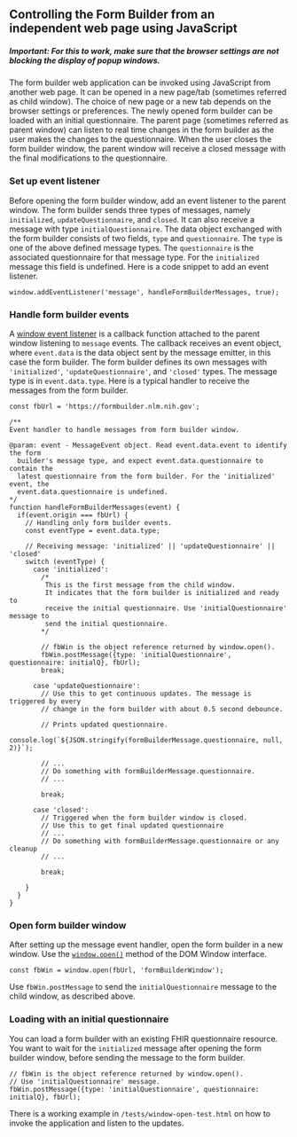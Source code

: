## Controlling the Form Builder from an independent web page using JavaScript

##### Important: For this to work, make sure that the browser settings are not blocking the display of popup windows.

The form builder web application can be invoked using JavaScript from another
web page. It can be opened in a new page/tab (sometimes referred as child
window). The choice of new page or a new tab depends on the browser settings or
preferences. The newly opened form builder can be loaded with an initial
questionnaire. The parent page (sometimes referred as parent window) can listen
to real time changes in the form builder as the user makes the changes to the
questionnaire. When the user closes the form builder window, the parent window
will receive a closed message with the final modifications to the questionnaire.

### Set up event listener
Before opening the form builder window, add an event listener to the parent
window. The form builder sends three types of messages, namely `initialized`,
`updateQuestionnaire`, and `closed`. It can also receive a message with type
`initialQuestionnaire`. The data object exchanged with the form builder consists
of two fields, `type` and `questionnaire`. The `type` is one of the above
defined message types. The `questionnaire` is the associated questionnaire for
that message type. For the `initialized` message this field is undefined. Here
is a code snippet to add an event listener.

```
window.addEventListener('message', handleFormBuilderMessages, true);
```

### Handle form builder events
A <a href="https://developer.mozilla.org/docs/Web/API/Window/message_event">
window event listener</a> is a callback function attached to the parent window
listening to `message` events. The callback receives an event object, where
`event.data` is the data object sent by the message emitter, in this case the
form builder. The form builder defines its own messages with `'initialized'`,
`'updateQuestionnaire'`, and `'closed'` types. The message type is in
`event.data.type`. Here is a typical handler to receive the messages from the
form builder.

```
const fbUrl = 'https://formbuilder.nlm.nih.gov';

/**
Event handler to handle messages from form builder window.

@param: event - MessageEvent object. Read event.data.event to identify the form
  builder's message type, and expect event.data.questionnaire to contain the
  latest questionnaire from the form builder. For the 'initialized' event, the
  event.data.questionnaire is undefined.
*/
function handleFormBuilderMessages(event) {
  if(event.origin === fbUrl) {
    // Handling only form builder events.
    const eventType = event.data.type;
    
    // Receiving message: 'initialized' || 'updateQuestionnaire' || 'closed'
    switch (eventType) {
      case 'initialized':
        /*
         This is the first message from the child window.
         It indicates that the form builder is initialized and ready to
         receive the initial questionnaire. Use 'initialQuestionnaire' message to
         send the initial questionnaire.
        */

        // fbWin is the object reference returned by window.open().
        fbWin.postMessage({type: 'initialQuestionnaire', questionnaire: initialQ}, fbUrl);
        break;

      case 'updateQuestionnaire':
        // Use this to get continuous updates. The message is triggered by every
        // change in the form builder with about 0.5 second debounce.

        // Prints updated questionnaire.
        console.log(`${JSON.stringify(formBuilderMessage.questionnaire, null, 2)}`);
            
        // ...
        // Do something with formBuilderMessage.questionnaire.
        // ...

        break;

      case 'closed':
        // Triggered when the form builder window is closed.
        // Use this to get final updated questionnaire
        // ...
        // Do something with formBuilderMessage.questionnaire or any cleanup
        // ...

        break;

    }
  }
} 
```

### Open form builder window
After setting up the message event handler, open the form builder in a new
window. Use the <a href="https://developer.mozilla.org/docs/Web/API/Window/open">
`window.open()`</a> method of the DOM Window interface.

```
const fbWin = window.open(fbUrl, 'formBuilderWindow');
```

Use `fbWin.postMessage` to send the `initialQuestionnaire` message to the child
window, as described above.

### Loading with an initial questionnaire
You can load a form builder with an existing FHIR questionnaire resource. You
want to wait for the `initialized` message after opening the form builder window,
before sending the message to the form builder.

```
// fbWin is the object reference returned by window.open().
// Use 'initialQuestionnaire' message.
fbWin.postMessage({type: 'initialQuestionnaire', questionnaire: initialQ}, fbUrl);

```

There is a working example in `/tests/window-open-test.html` on how to invoke
the application and listen to the updates.